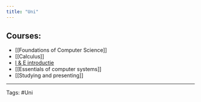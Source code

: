 ```yaml
---
title: "Uni"
---
```

## Courses:
- [[Foundations of Computer Science]]
- [[Calculus]]
- [I & E introductie](IE_Introductie)
- [[Essentials of computer systems]] 
- [[Studying and presenting]]
---
Tags:  #Uni